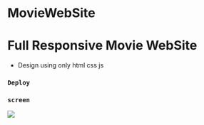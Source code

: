 # MovieWebSite
# Full Responsive Movie WebSite

- Design using only html css js
  
  
 ### `Deploy`
 <a href="movie-web-html-css-js.netlify.app"></a>



### `screen`


![](filmm-sitesi.gif)

